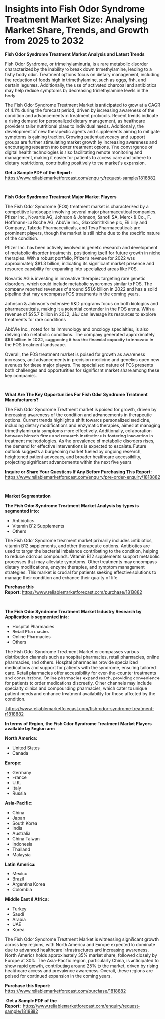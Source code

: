 <p><h1>Insights into Fish Odor Syndrome Treatment Market Size: Analysing Market Share, Trends, and Growth from 2025 to 2032</h1></p><p><strong>Fish Odor Syndrome Treatment Market Analysis and Latest Trends</strong></p>
<p><p>Fish Odor Syndrome, or trimethylaminuria, is a rare metabolic disorder characterized by the inability to break down trimethylamine, leading to a fishy body odor. Treatment options focus on dietary management, including the reduction of foods high in trimethylamine, such as eggs, fish, and certain legumes. Additionally, the use of activated charcoal and antibiotics may help reduce symptoms by decreasing trimethylamine levels in the body. </p><p>The Fish Odor Syndrome Treatment Market is anticipated to grow at a CAGR of 4.1% during the forecast period, driven by increasing awareness of the condition and advancements in treatment protocols. Recent trends indicate a rising demand for personalized dietary management, as healthcare providers tailor nutritional plans to individual needs. Additionally, the development of new therapeutic agents and supplements aiming to mitigate symptoms is gaining traction. Growing patient advocacy and support groups are further stimulating market growth by increasing awareness and encouraging research into better treatment options. The convergence of digital health technologies is also facilitating remote monitoring and management, making it easier for patients to access care and adhere to dietary restrictions, contributing positively to the market's expansion.</p></p>
<p><strong>Get a Sample PDF of the Report:&nbsp;</strong> <a href="https://www.reliablemarketforecast.com/enquiry/request-sample/1818882?utm_campaign=1897&utm_medium=2&utm_source=Github&utm_content=ia&utm_term=13042025&utm_id=fish-odor-syndrome-treatment">https://www.reliablemarketforecast.com/enquiry/request-sample/1818882</a></p>
<p>&nbsp;</p>
<p><strong>Fish Odor Syndrome Treatment Major Market Players</strong></p>
<p><p>The Fish Odor Syndrome (FOS) treatment market is characterized by a competitive landscape involving several major pharmaceutical companies. Pfizer Inc., Novartis AG, Johnson & Johnson, Sanofi SA, Merck & Co., F. Hoffmann-La Roche AG, AbbVie Inc., GlaxoSmithKline plc, Eli Lilly and Company, Takeda Pharmaceuticals, and Teva Pharmaceuticals are prominent players, though the market is still niche due to the specific nature of the condition.</p><p>Pfizer Inc. has been actively involved in genetic research and development of metabolic disorder treatments, positioning itself for future growth in niche therapies. With a robust portfolio, Pfizer’s revenue for 2022 was approximately $81.3 billion, indicating its significant market presence and resource capability for expanding into specialized areas like FOS.</p><p>Novartis AG is investing in innovative therapies targeting rare genetic disorders, which could include metabolic syndromes similar to FOS. The company reported revenues of around $51.6 billion in 2022 and has a solid pipeline that may encompass FOS treatments in the coming years.</p><p>Johnson & Johnson's extensive R&D programs focus on both biologics and pharmaceuticals, making it a potential contender in the FOS arena. With a revenue of $95.7 billion in 2022, J&J can leverage its resources to explore treatments for rare conditions.</p><p>AbbVie Inc., noted for its immunology and oncology specialties, is also delving into metabolic conditions. The company generated approximately $58 billion in 2022, suggesting it has the financial capacity to innovate in the FOS treatment landscape.</p><p>Overall, the FOS treatment market is poised for growth as awareness increases, and advancements in precision medicine and genetics open new avenues for these major players. The specialized nature of FOS presents both challenges and opportunities for significant market share among these key companies.</p></p>
<p>&nbsp;</p>
<p><strong>What Are The Key Opportunities For Fish Odor Syndrome Treatment Manufacturers?</strong></p>
<p><p>The Fish Odor Syndrome Treatment market is poised for growth, driven by increasing awareness of the condition and advancements in therapeutic options. Current trends highlight a shift towards personalized medicine, including dietary modifications and enzymatic therapies, aimed at managing trimethylaminuria symptoms more effectively. Additionally, collaboration between biotech firms and research institutions is fostering innovation in treatment methodologies. As the prevalence of metabolic disorders rises, the demand for effective interventions is expected to escalate. Future outlook suggests a burgeoning market fueled by ongoing research, heightened patient advocacy, and broader healthcare accessibility, projecting significant advancements within the next five years.</p></p>
<p><strong>Inquire or Share Your Questions If Any Before Purchasing This Report:</strong> <a href="https://www.reliablemarketforecast.com/enquiry/pre-order-enquiry/1818882?utm_campaign=1897&utm_medium=2&utm_source=Github&utm_content=ia&utm_term=13042025&utm_id=fish-odor-syndrome-treatment">https://www.reliablemarketforecast.com/enquiry/pre-order-enquiry/1818882</a></p>
<p>&nbsp;</p>
<p><strong>Market Segmentation</strong></p>
<p><strong>The Fish Odor Syndrome Treatment Market Analysis by types is segmented into:</strong></p>
<p><ul><li>Antibiotics</li><li>Vitamin B12 Supplements</li><li>Others</li></ul></p>
<p><p>The Fish Odor Syndrome treatment market primarily includes antibiotics, vitamin B12 supplements, and other therapeutic options. Antibiotics are used to target the bacterial imbalance contributing to the condition, helping to reduce odorous compounds. Vitamin B12 supplements support metabolic processes that may alleviate symptoms. Other treatments may encompass dietary modifications, enzyme therapies, and symptom management strategies. This market is crucial for patients seeking effective solutions to manage their condition and enhance their quality of life.</p></p>
<p><strong>Purchase this Report:&nbsp;</strong><a href="https://www.reliablemarketforecast.com/purchase/1818882?utm_campaign=1897&utm_medium=2&utm_source=Github&utm_content=ia&utm_term=13042025&utm_id=fish-odor-syndrome-treatment">https://www.reliablemarketforecast.com/purchase/1818882</a></p>
<p>&nbsp;</p>
<p><strong>The Fish Odor Syndrome Treatment Market Industry Research by Application is segmented into:</strong></p>
<p><ul><li>Hospital Pharmacies</li><li>Retail Pharmacies</li><li>Online Pharmacies</li><li>Others</li></ul></p>
<p><p>The Fish Odor Syndrome Treatment Market encompasses various distribution channels such as hospital pharmacies, retail pharmacies, online pharmacies, and others. Hospital pharmacies provide specialized medications and support for patients with the syndrome, ensuring tailored care. Retail pharmacies offer accessibility for over-the-counter treatments and consultations. Online pharmacies expand reach, providing convenience for patients to order medications discreetly. Other channels may include specialty clinics and compounding pharmacies, which cater to unique patient needs and enhance treatment availability for those affected by the condition.</p></p>
<p><a href="https://www.reliablemarketforecast.com/fish-odor-syndrome-treatment-r1818882?utm_campaign=1897&utm_medium=2&utm_source=Github&utm_content=ia&utm_term=13042025&utm_id=fish-odor-syndrome-treatment">&nbsp;https://www.reliablemarketforecast.com/fish-odor-syndrome-treatment-r1818882</a></p>
<p><strong>In terms of Region, the Fish Odor Syndrome Treatment Market Players available by Region are:</strong></p>
<p>
    <p> <strong> North America: </strong>
        <ul>
            <li>United States</li>
            <li>Canada</li>
        </ul>
        </p> 
    <p> <strong> Europe: </strong>
        <ul>
            <li>Germany</li>
            <li>France</li>
            <li>U.K.</li>
            <li>Italy</li>
            <li>Russia</li>
        </ul>
        </p> 
    <p> <strong> Asia-Pacific: </strong>
        <ul>
            <li>China</li>
            <li>Japan</li>
            <li>South Korea</li>
            <li>India</li>
            <li>Australia</li>
            <li>China Taiwan</li>
            <li>Indonesia</li>
            <li>Thailand</li>
            <li>Malaysia</li>
        </ul>
        </p> 
    <p> <strong> Latin America: </strong>
        <ul>
            <li>Mexico</li>
            <li>Brazil</li>
            <li>Argentina Korea</li>
            <li>Colombia</li>
        </ul>
        </p> 
    <p> <strong> Middle East & Africa: </strong>
        <ul>
            <li>Turkey</li>
            <li>Saudi</li>
            <li>Arabia</li>
            <li>UAE</li>
            <li>Korea</li>
        </ul>
    </p>
    </p>
<p><p>The Fish Odor Syndrome Treatment Market is witnessing significant growth across key regions, with North America and Europe expected to dominate due to advanced healthcare infrastructures and increasing awareness. North America holds approximately 35% market share, followed closely by Europe at 30%. The Asia-Pacific region, particularly China, is anticipated to show rapid growth, contributing around 25% to the market, driven by rising healthcare access and prevalence awareness. Overall, these regions are poised for continued expansion in the coming years.</p></p>
<p><strong>Purchase this Report: </strong><a href="https://www.reliablemarketforecast.com/purchase/1818882?utm_campaign=1897&utm_medium=2&utm_source=Github&utm_content=ia&utm_term=13042025&utm_id=fish-odor-syndrome-treatment">https://www.reliablemarketforecast.com/purchase/1818882</a></p>
<p>&nbsp;<strong>Get a Sample PDF of the Report:&nbsp;&nbsp;</strong><a href="https://www.reliablemarketforecast.com/enquiry/request-sample/1818882?utm_campaign=1897&utm_medium=2&utm_source=Github&utm_content=ia&utm_term=13042025&utm_id=fish-odor-syndrome-treatment">https://www.reliablemarketforecast.com/enquiry/request-sample/1818882</a></p>
<p><strong></strong></p>
<p><p></p><p></p><p></p></p>